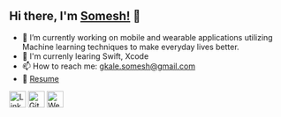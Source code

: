 ## Hi there, I'm [Somesh!](https://someshgkale123.github.io) 👋



- 🔭 I’m currently working on mobile and wearable applications utilizing Machine learning techniques to make everyday lives better.
- 🌱 I'm currenly learing Swift, Xcode
- 📫 How to reach me: gkale.somesh@gmail.com   
- 📝 [Resume](https://drive.google.com/file/d/1RmPh8LP6gfrktVzZfeQawcBmfwC2tGjt/view)



<a href="https://www.linkedin.com/in/somesh-kale/" target="_blank"><img src="https://raw.githubusercontent.com/arturssmirnovs/arturssmirnovs/master/in.png" alt="LinkedIn" width="30"></a>
<a href="https://github.com/someshgkale123" target="_blank"><img src="https://raw.githubusercontent.com/arturssmirnovs/arturssmirnovs/master/git.png" alt="GitHub" width="30"></a>
<a href="https://someshgkale123.github.io/" target="_blank"><img src="https://raw.githubusercontent.com/arturssmirnovs/arturssmirnovs/master/www.png" alt="Website" width="30"></a>
